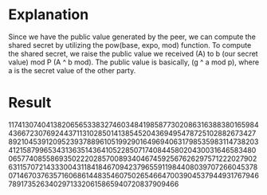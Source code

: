 # Explanation
Since we have the public value generated by the peer, we can compute the shared secret by utilizing the pow(base, expo, mod) function. 
To compute the shared secret, we raise the public value we received (A) to b (our secret value) mod P (A ^ b mod). The public value is basically, (g ^ a mod p), where a is the secret value of the other party.

# Result
1174130740413820656533832746034841985877302086316388380165984436672307692443711310285014138545204369495478725102882673427892104539120952393788961051992901649694063179853598311473820341215879965343136351436410522850717408445802043003164658348006577408558693502220285700893404674592567626297571222027902631157072143330043118418467094237965591198440803970726604537807146703763571606861448354607502654664700390453794493176794678917352634029713320615865940720837909466